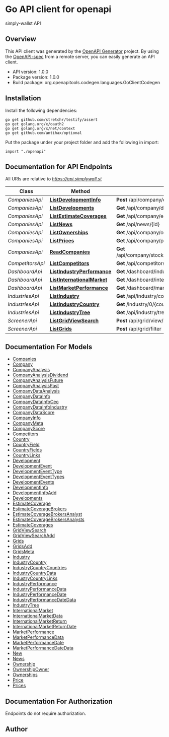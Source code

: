 # Go API client for openapi

simply-wallst API

## Overview
This API client was generated by the [OpenAPI Generator](https://openapi-generator.tech) project.  By using the [OpenAPI-spec](https://www.openapis.org/) from a remote server, you can easily generate an API client.

- API version: 1.0.0
- Package version: 1.0.0
- Build package: org.openapitools.codegen.languages.GoClientCodegen

## Installation

Install the following dependencies:

```shell
go get github.com/stretchr/testify/assert
go get golang.org/x/oauth2
go get golang.org/x/net/context
go get github.com/antihax/optional
```

Put the package under your project folder and add the following in import:

```golang
import "./openapi"
```

## Documentation for API Endpoints

All URIs are relative to *https://api.simplywall.st*

Class | Method | HTTP request | Description
------------ | ------------- | ------------- | -------------
*CompaniesApi* | [**ListDevelopmentInfo**](docs/CompaniesApi.md#listdevelopmentinfo) | **Post** /api/company/developments/info | 
*CompaniesApi* | [**ListDevelopments**](docs/CompaniesApi.md#listdevelopments) | **Get** /api/company/developments/{id} | 
*CompaniesApi* | [**ListEstimateCoverages**](docs/CompaniesApi.md#listestimatecoverages) | **Get** /api/company/estimates/coverage/{id} | 
*CompaniesApi* | [**ListNews**](docs/CompaniesApi.md#listnews) | **Get** /api/news/{id} | 
*CompaniesApi* | [**ListOwnerships**](docs/CompaniesApi.md#listownerships) | **Get** /api/company/ownership/shareholders/{id} | 
*CompaniesApi* | [**ListPrices**](docs/CompaniesApi.md#listprices) | **Get** /api/company/price/{id} | 
*CompaniesApi* | [**ReadCompanies**](docs/CompaniesApi.md#readcompanies) | **Get** /api/company/stocks/{exchange}/{sector}/{ticker}/{company} | 
*CompetitorsApi* | [**ListCompetitors**](docs/CompetitorsApi.md#listcompetitors) | **Get** /api/competitors/{id} | 
*DashboardApi* | [**ListIndustryPerformance**](docs/DashboardApi.md#listindustryperformance) | **Get** /dashboard/industry-performance/{country} | 
*DashboardApi* | [**ListInternationalMarket**](docs/DashboardApi.md#listinternationalmarket) | **Get** /dashboard/international-markets | 
*DashboardApi* | [**ListMarketPerformance**](docs/DashboardApi.md#listmarketperformance) | **Get** /dashboard/market-performance/{country} | 
*IndustriesApi* | [**ListIndustry**](docs/IndustriesApi.md#listindustry) | **Get** /api/industry/company/{id} | 
*IndustriesApi* | [**ListIndustryCountry**](docs/IndustriesApi.md#listindustrycountry) | **Get** /industry/0/{country} | 
*IndustriesApi* | [**ListIndustryTree**](docs/IndustriesApi.md#listindustrytree) | **Get** /api/industry/tree | 
*ScreenerApi* | [**ListGridViewSearch**](docs/ScreenerApi.md#listgridviewsearch) | **Post** /api/grid/view/search | 
*ScreenerApi* | [**ListGrids**](docs/ScreenerApi.md#listgrids) | **Post** /api/grid/filter | 


## Documentation For Models

 - [Companies](docs/Companies.md)
 - [Company](docs/Company.md)
 - [CompanyAnalysis](docs/CompanyAnalysis.md)
 - [CompanyAnalysisDividend](docs/CompanyAnalysisDividend.md)
 - [CompanyAnalysisFuture](docs/CompanyAnalysisFuture.md)
 - [CompanyAnalysisPast](docs/CompanyAnalysisPast.md)
 - [CompanyDataAnalysis](docs/CompanyDataAnalysis.md)
 - [CompanyDataInfo](docs/CompanyDataInfo.md)
 - [CompanyDataInfoCeo](docs/CompanyDataInfoCeo.md)
 - [CompanyDataInfoIndustry](docs/CompanyDataInfoIndustry.md)
 - [CompanyDataScore](docs/CompanyDataScore.md)
 - [CompanyInfo](docs/CompanyInfo.md)
 - [CompanyMeta](docs/CompanyMeta.md)
 - [CompanyScore](docs/CompanyScore.md)
 - [Competitors](docs/Competitors.md)
 - [Country](docs/Country.md)
 - [CountryField](docs/CountryField.md)
 - [CountryFields](docs/CountryFields.md)
 - [CountryLinks](docs/CountryLinks.md)
 - [Development](docs/Development.md)
 - [DevelopmentEvent](docs/DevelopmentEvent.md)
 - [DevelopmentEventType](docs/DevelopmentEventType.md)
 - [DevelopmentEventTypes](docs/DevelopmentEventTypes.md)
 - [DevelopmentEvents](docs/DevelopmentEvents.md)
 - [DevelopmentInfo](docs/DevelopmentInfo.md)
 - [DevelopmentInfoAdd](docs/DevelopmentInfoAdd.md)
 - [Developments](docs/Developments.md)
 - [EstimateCoverage](docs/EstimateCoverage.md)
 - [EstimateCoverageBrokers](docs/EstimateCoverageBrokers.md)
 - [EstimateCoverageBrokersAnalyst](docs/EstimateCoverageBrokersAnalyst.md)
 - [EstimateCoverageBrokersAnalysts](docs/EstimateCoverageBrokersAnalysts.md)
 - [EstimateCoverages](docs/EstimateCoverages.md)
 - [GridViewSearch](docs/GridViewSearch.md)
 - [GridViewSearchAdd](docs/GridViewSearchAdd.md)
 - [Grids](docs/Grids.md)
 - [GridsAdd](docs/GridsAdd.md)
 - [GridsMeta](docs/GridsMeta.md)
 - [Industry](docs/Industry.md)
 - [IndustryCountry](docs/IndustryCountry.md)
 - [IndustryCountryCountries](docs/IndustryCountryCountries.md)
 - [IndustryCountryData](docs/IndustryCountryData.md)
 - [IndustryCountryLinks](docs/IndustryCountryLinks.md)
 - [IndustryPerformance](docs/IndustryPerformance.md)
 - [IndustryPerformanceData](docs/IndustryPerformanceData.md)
 - [IndustryPerformanceDate](docs/IndustryPerformanceDate.md)
 - [IndustryPerformanceDateData](docs/IndustryPerformanceDateData.md)
 - [IndustryTree](docs/IndustryTree.md)
 - [InternationalMarket](docs/InternationalMarket.md)
 - [InternationalMarketData](docs/InternationalMarketData.md)
 - [InternationalMarketReturn](docs/InternationalMarketReturn.md)
 - [InternationalMarketReturnDate](docs/InternationalMarketReturnDate.md)
 - [MarketPerformance](docs/MarketPerformance.md)
 - [MarketPerformanceData](docs/MarketPerformanceData.md)
 - [MarketPerformanceDate](docs/MarketPerformanceDate.md)
 - [MarketPerformanceDateData](docs/MarketPerformanceDateData.md)
 - [New](docs/New.md)
 - [News](docs/News.md)
 - [Ownership](docs/Ownership.md)
 - [OwnershipOwner](docs/OwnershipOwner.md)
 - [Ownerships](docs/Ownerships.md)
 - [Price](docs/Price.md)
 - [Prices](docs/Prices.md)


## Documentation For Authorization

 Endpoints do not require authorization.



## Author



